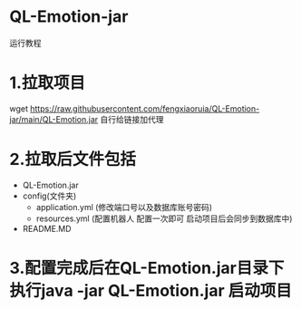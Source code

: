 # QL-Emotion-jar
运行教程

# 1.拉取项目

wget https://raw.githubusercontent.com/fengxiaoruia/QL-Emotion-jar/main/QL-Emotion.jar    自行给链接加代理

# 2.拉取后文件包括

- QL-Emotion.jar
- config(文件夹)
  - application.yml (修改端口号以及数据库账号密码)
  - resources.yml (配置机器人 配置一次即可 启动项目后会同步到数据库中)
- README.MD

# 3.配置完成后在QL-Emotion.jar目录下执行java -jar QL-Emotion.jar 启动项目 



